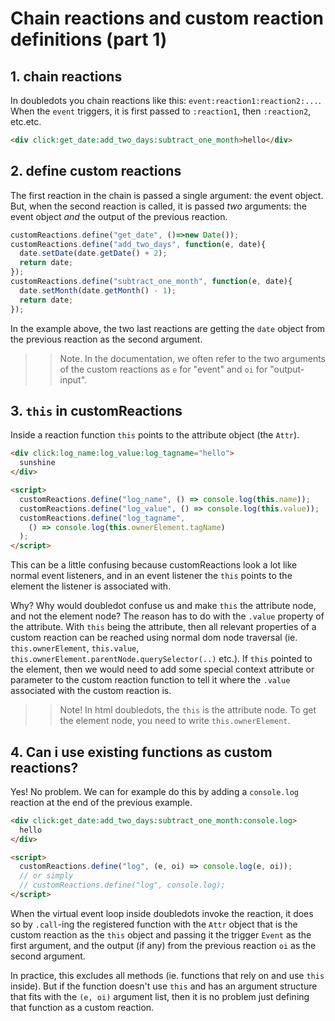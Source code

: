 # Chain reactions and custom reaction definitions (part 1)

## 1. chain reactions

In doubledots you chain reactions like this: `event:reaction1:reaction2:...`. When the `event` triggers, it is first passed to `:reaction1`, then `:reaction2`, etc.etc.

```html
<div click:get_date:add_two_days:subtract_one_month>hello</div>
```

## 2. define custom reactions

The first reaction in the chain is passed a single argument: the event object. But, when the second reaction is called, it is passed *two* arguments: the event object *and* the output of the previous reaction. 

```javascript
customReactions.define("get_date", ()=>new Date());
customReactions.define("add_two_days", function(e, date){
  date.setDate(date.getDate() + 2);
  return date;
});
customReactions.define("subtract_one_month", function(e, date){
  date.setMonth(date.getMonth() - 1);
  return date;
});
```

In the example above, the two last reactions are getting the `date` object from the previous reaction as the second argument. 

>> Note. In the documentation, we often refer to the two arguments of the custom reactions as `e` for "event" and `oi` for "output-input".

## 3. `this` in customReactions

Inside a reaction function `this` points to the attribute object (the `Attr`). 

```html
<div click:log_name:log_value:log_tagname="hello">
  sunshine
</div>

<script>
  customReactions.define("log_name", () => console.log(this.name));
  customReactions.define("log_value", () => console.log(this.value));
  customReactions.define("log_tagname", 
    () => console.log(this.ownerElement.tagName)
  );
</script>
```

This can be a little confusing because customReactions look a lot like normal event listeners, and in an event listener the `this` points to the element the listener is associated with. 

Why? Why would doubledot confuse us and make `this` the attribute node, and not the element node? The reason has to do with the `.value` property of the attribute. With `this` being the attribute, then all relevant properties of a custom reaction can be reached using normal dom node traversal (ie. `this.ownerElement`, `this.value`, `this.ownerElement.parentNode.querySelector(..)` etc.). If `this` pointed to the element, then we would need to add some special context attribute or parameter to the custom reaction function to tell it where the `.value` associated with the custom reaction is.

>> Note! In html doubledots, the `this` is the attribute node. To get the element node, you need to write `this.ownerElement`.

## 4. Can i use existing functions as custom reactions?

Yes! No problem. We can for example do this by adding a `console.log` reaction at the end of the previous example.

```html
<div click:get_date:add_two_days:subtract_one_month:console.log>
  hello
</div>

<script>
  customReactions.define("log", (e, oi) => console.log(e, oi));
  // or simply
  // customReactions.define("log", console.log);
</script>
```

When the virtual event loop inside doubledots invoke the reaction, it does so by `.call`-ing the registered function with the `Attr` object that is the custom reaction as the `this` object and passing it the trigger `Event` as the first argument, and the output (if any) from the previous reaction `oi` as the second argument. 

In practice, this excludes all methods (ie. functions that rely on and use `this` inside). But if the function doesn't use `this` and has an argument structure that fits with the `(e, oi)` argument list, then it is no problem just defining that function as a custom reaction.
